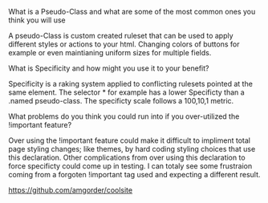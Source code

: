 

What is a Pseudo-Class and what are some of the most common ones you think you will use

A pseudo-Class is custom created ruleset that can be used to apply different styles or actions to your html. Changing colors of buttons for example or even maintianing uniform sizes for multiple fields. 


What is Specificity and how might you use it to your benefit?

Specificity is a raking system applied to conflicting rulesets pointed at the same element. The selector * for example has a lower Specificty than a .named pseudo-class. The specificty scale follows a 100,10,1 metric.  


What problems do you think you could run into if you over-utilized the !important feature?

Over using the !important feature could make it difficult to impliment total page styling changes; like themes, by hard coding styling choices that use this declaration. Other complications from over using this declaration to force specificty could come up in testing. I can totaly see some frustraion coming from a forgoten !important tag used and expecting a different result. 




https://github.com/amgorder/coolsite